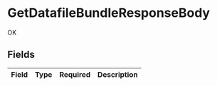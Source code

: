 # GetDatafileBundleResponseBody

OK


## Fields

| Field       | Type        | Required    | Description |
| ----------- | ----------- | ----------- | ----------- |